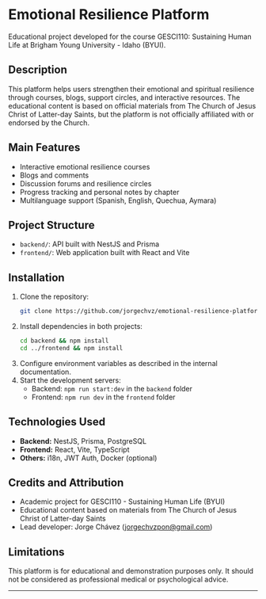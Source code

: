 # Emotional Resilience Platform

Educational project developed for the course GESCI110: Sustaining Human Life at Brigham Young University - Idaho (BYUI).

## Description
This platform helps users strengthen their emotional and spiritual resilience through courses, blogs, support circles, and interactive resources. The educational content is based on official materials from The Church of Jesus Christ of Latter-day Saints, but the platform is not officially affiliated with or endorsed by the Church.

## Main Features
- Interactive emotional resilience courses
- Blogs and comments
- Discussion forums and resilience circles
- Progress tracking and personal notes by chapter
- Multilanguage support (Spanish, English, Quechua, Aymara)

## Project Structure
- `backend/`: API built with NestJS and Prisma
- `frontend/`: Web application built with React and Vite

## Installation
1. Clone the repository:
   ```bash
   git clone https://github.com/jorgechvz/emotional-resilience-platform.git
   ```
2. Install dependencies in both projects:
   ```bash
   cd backend && npm install
   cd ../frontend && npm install
   ```
3. Configure environment variables as described in the internal documentation.
4. Start the development servers:
   - Backend: `npm run start:dev` in the `backend` folder
   - Frontend: `npm run dev` in the `frontend` folder

## Technologies Used
- **Backend:** NestJS, Prisma, PostgreSQL
- **Frontend:** React, Vite, TypeScript
- **Others:** i18n, JWT Auth, Docker (optional)

## Credits and Attribution
- Academic project for GESCI110 - Sustaining Human Life (BYUI)
- Educational content based on materials from The Church of Jesus Christ of Latter-day Saints
- Lead developer: Jorge Chávez (jorgechvzpon@gmail.com)

## Limitations
This platform is for educational and demonstration purposes only. It should not be considered as professional medical or psychological advice.

---
